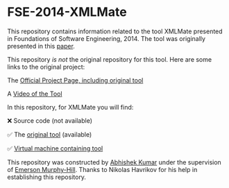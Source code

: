 # FSE-2014-XMLMate

This repository contains information related to the tool XMLMate presented in Foundations of Software Engineering, 2014. The tool was originally presented in this [paper](http://dl.acm.org/citation.cfm?doid=2635868.2661666).

This repository _is not_  the original repository for this tool. Here are some links to the original project:

The [Official Project Page, including original tool](https://www.st.cs.uni-saarland.de/testing/xmlmate/)

A [Video of the Tool](https://www.youtube.com/watch?v=-yKom5mbft0)   

In this repository, for XMLMate you will find:

:x: Source code (not available)

:white_check_mark: The [original tool](https://github.com/SoftwareEngineeringToolDemos/FSE_2014-XMLMate/blob/master/xmlmate.tar.gz) (available)

:white_check_mark: [Virtual machine containing tool](https://drive.google.com/open?id=0Byo7aDt60UaoTEtkR3ozOEdJRm8)

This repository was constructed by [Abhishek Kumar](https://github.com/akumar21) under the supervision of [Emerson Murphy-Hill](https://github.com/CaptainEmerson). Thanks to Nikolas Havrikov for his help in establishing this repository.
